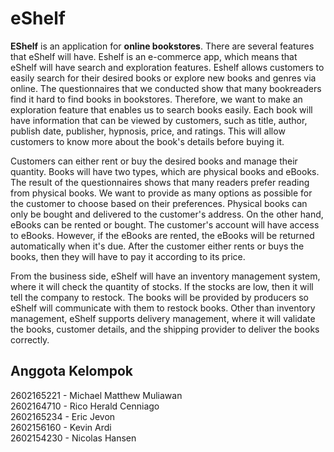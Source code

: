 # eShelf

**EShelf** is an application for **online bookstores**. There are several features that eShelf will have. Eshelf is an e-commerce app, which means that eShelf will have search and exploration features. Eshelf allows customers to easily search for their desired books or explore new books and genres via online. The questionnaires that we conducted show that many bookreaders find it hard to find books in bookstores. Therefore, we want to make an exploration feature that enables us to search books easily. Each book will have information that can be viewed by customers, such as title, author, publish date, publisher, hypnosis, price, and ratings. This will allow customers to know more about the book's details before buying it.

Customers can either rent or buy the desired books and manage their quantity. Books will have two types, which are physical books and eBooks. The result of the questionnaires shows that many readers prefer reading from physical books. We want to provide as many options as possible for the customer to choose based on their preferences. Physical books can only be bought and delivered to the customer's address. On the other hand, eBooks can be rented or bought. The customer's account will have access to eBooks. However, if the eBooks are rented, the eBooks will be returned automatically when it's due. After the customer either rents or buys the books, then they will have to pay it according to its price.

From the business side, eShelf will have an inventory management system, where it will check the quantity of stocks. If the stocks are low, then it will tell the company to restock. The books will be provided by producers so eShelf will communicate with them to restock books. Other than inventory management, eShelf supports delivery management, where it will validate the books, customer details, and the shipping provider to deliver the books correctly.

## Anggota Kelompok

2602165221 - Michael Matthew Muliawan\
2602164710 - Rico Herald Cenniago\
2602165234 - Eric Jevon\
2602156160 - Kevin Ardi\
2602154230 - Nicolas Hansen
